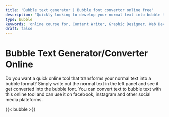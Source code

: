 ```yaml
---
title: 'Bubble text generator | Bubble font convertor online free'
description: "Quickly looking to develop your normal text into bubble text online. Simply enter, see it get transformed and copy and paste to wherever you want. Bubble instagram"
type: bubble
keywords: 'online course for, Content Writer, Graphic Designer, Web Developer, Software Engineer, Frontend Developer graphic designer, UI designer, digital marketing'
draft: false
---
```


# Bubble Text Generator/Converter Online

Do you want a quick online tool that transforms your normal text into a bubble format? Simply write out the normal text in the left panel and see it get converted into the bubble font. You can convert text to bubble text with this online tool and can use it on facebook, instagram and other social media plateforms.


{{< bubble >}}
